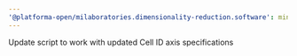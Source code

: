 ```yaml
---
'@platforma-open/milaboratories.dimensionality-reduction.software': minor
---
```


Update script to work with updated Cell ID axis specifications
